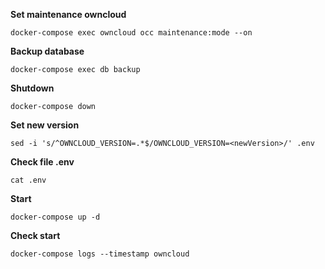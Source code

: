 **Set maintenance owncloud**
```
docker-compose exec owncloud occ maintenance:mode --on
```

**Backup database**
```
docker-compose exec db backup
```

**Shutdown** 
```
docker-compose down
```

**Set new version**
```
sed -i 's/^OWNCLOUD_VERSION=.*$/OWNCLOUD_VERSION=<newVersion>/' .env
```

**Check file .env**
```
cat .env
```

**Start**
```
docker-compose up -d
```

**Check start**
```
docker-compose logs --timestamp owncloud
```